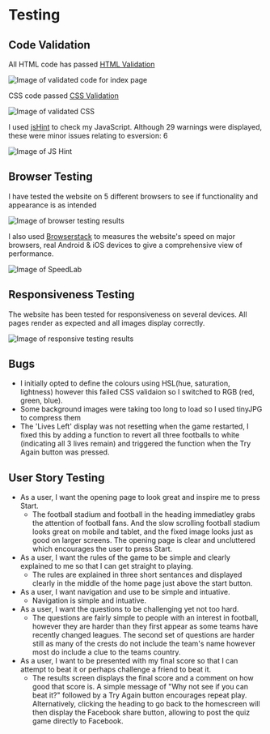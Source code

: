 # Testing

## Code Validation

All HTML code has passed [HTML Validation](https://validator.w3.org/#validate_by_input) 

![Image of validated code for index page](https://github.com/JimEv87/MS2/blob/master/testing/testing-images/htmlvalidation.PNG)


CSS code passed [CSS Validation](https://jigsaw.w3.org/css-validator/)

![Image of validated CSS](https://github.com/JimEv87/MS2/blob/master/testing/testing-images/cssvalidation.PNG)

I used [jsHint](https://jshint.com/) to check my JavaScript. Although 29 warnings were displayed, these were minor issues relating to esversion: 6

![Image of JS Hint](https://github.com/JimEv87/MS2/blob/master/testing/testing-images/jsvalidation.PNG)

## Browser Testing

I have tested the website on 5 different browsers to see if functionality and appearance is as intended

![Image of browser testing results](https://github.com/JimEv87/MS2/blob/master/testing/testing-images/browsertesting.PNG)

I also used [Browserstack](https://www.browserstack.com/speedlab) to measures the website's speed on major browsers, real Android & iOS devices to give a comprehensive view of performance.

![Image of SpeedLab](https://github.com/JimEv87/MS2/blob/master/testing/testing-images/speedreport.PNG)

## Responsiveness Testing

The website has been tested for responsiveness on several devices. All pages render as expected and all images display correctly.

![Image of responsive testing results](https://github.com/JimEv87/MS2/blob/master/testing/testing-images/restesting.PNG)

## Bugs

- I initially opted to define the colours using HSL(hue, saturation, lightness) however this failed CSS validaion so I switched to RGB (red, green, blue).
- Some background images were taking too long to load so I used tinyJPG to compress them
- The 'Lives Left' display was not resetting when the game restarted, I fixed this by adding a function to revert all three footballs to white (indicating all 3 lives remain) and triggered the function when the Try Again button was pressed. 

## User Story Testing

- As a user, I want the opening page to look great and inspire me to press Start.
  - The football stadium and football in the heading immediatley grabs the attention of football fans. And the slow scrolling football stadium looks great on mobile and tablet, and the fixed image looks just as good on larger screens. The opening page is clear and uncluttered which encourages the user to press Start.
- As a user, I want the rules of the game to be simple and clearly explained to me so that I can get straight to playing.
  - The rules are explained in three short sentances and displayed clearly in the middle of the home page just above the start button. 
- As a user, I want navigation and use to be simple and intuative.
  - Navigation is simple and intuative.
- As a user, I want the questions to be challenging yet not too hard.
  - The questions are fairly simple to people with an interest in football, however they are harder than they first appear as some teams have recently changed leagues.  The second set of questions are harder still as many of the crests do not include the team's name however most do include a clue to the teams country.
- As a user, I want to be presented with my final score so that I can attempt to beat it or perhaps challenge a friend to beat it.
  - The results screen displays the final score and a comment on how good that score is.  A simple message of "Why not see if you can beat it?" followed by a Try Again button encourages repeat play. Alternatively, clicking the heading to go back to the homescreen will then display the Facebook share button, allowing to post the quiz game directly to Facebook.
